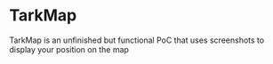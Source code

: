 # TarkMap
TarkMap is an unfinished but functional PoC that uses screenshots to display your position on the map

